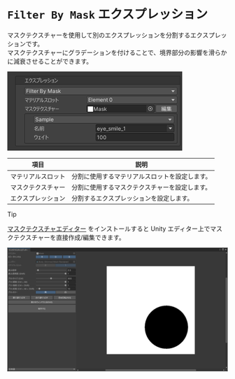 # `Filter By Mask` エクスプレッション
マスクテクスチャーを使用して別のエクスプレッションを分割するエクスプレッションです。  
マスクテクスチャーにグラデーションを付けることで、境界部分の影響を滑らかに減衰させることができます。

![Filter By Mask エクスプレッション](../../images/references/expressions/filter-by-mask-expression/filter-by-mask-expression.png)

| 項目 | 説明 |
| --- | --- |
| マテリアルスロット | 分割に使用するマテリアルスロットを設定します。 |
| マスクテクスチャー | 分割に使用するマスクテクスチャーを設定します。 |
| エクスプレッション | 分割するエクスプレッションを設定します。 |

> [!TIP]
> [マスクテクスチャエディター](https://github.com/nekobako/MaskTextureEditor) をインストールすると Unity エディター上でマスクテクスチャーを直接作成/編集できます。

![マスクテクスチャエディター](../../images/references/expressions/filter-by-mask-expression/mask-texture-editor.png)
